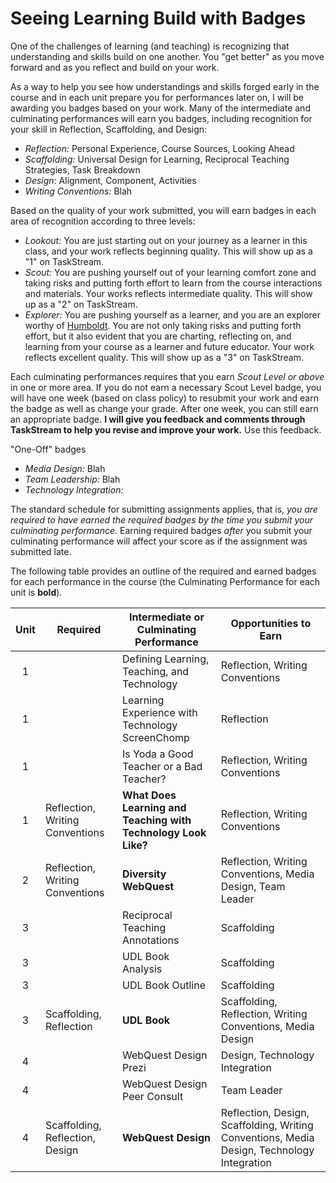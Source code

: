 # Seeing Learning Build with Badges

One of the challenges of learning (and teaching) is recognizing that understanding and skills build on one another. You "get better" as you move forward and as you reflect and build on your work.

As a way to help you see how understandings and skills forged early in the course and in each unit prepare you for performances later on, I will be awarding you badges based on your work. Many of the intermediate and culminating performances will earn you badges, including recognition for your skill in Reflection, Scaffolding, and Design:

* *Reflection:* Personal Experience, Course Sources, Looking Ahead
* *Scaffolding:* Universal Design for Learning, Reciprocal Teaching Strategies, Task Breakdown
* *Design*: Alignment, Component, Activities
* *Writing Conventions:* Blah

Based on the quality of your work submitted, you will earn badges in each area of recognition according to three levels:

* *Lookout:* You are just starting out on your journey as a learner in this class, and your work reflects beginning quality. This will show up as a "1" on TaskStream.
* *Scout:* You are pushing yourself out of your learning comfort zone and taking risks and putting forth effort to learn from the course interactions and materials. Your works reflects intermediate quality. This will show up as a "2" on TaskStream.
* *Explorer:* You are pushing yourself as a learner, and you are an explorer worthy of [Humboldt](https://en.wikipedia.org/wiki/Alexander_von_Humboldt). You are not only taking risks and putting forth effort, but it also evident that you are charting, reflecting on, and learning from your course as a learner and future educator. Your work reflects excellent quality. This will show up as a "3" on TaskStream.

Each culminating performances requires that you earn *Scout Level or above* in one or more area. If you do not earn a necessary Scout Level badge, you will have one week (based on class policy) to resubmit your work and earn the badge as well as change your grade. After one week, you can still earn an appropriate badge. **I will give you feedback and comments through TaskStream to help you revise and improve your work.** Use this feedback.

"One-Off" badges
* *Media Design:* Blah
* *Team Leadership:* Blah
* *Technology Integration:*

The standard schedule for submitting assignments applies, that is, *you are required to have earned the required badges by the time you submit your culminating performance.* Earning required badges *after* you submit your culminating performance will affect your score as if the assignment was submitted late.

The following table provides an outline of the required and earned badges for each performance in the course (the Culminating Performance for each unit is **bold**).

| Unit  | Required                                                                                             | Intermediate or **Culminating** Performance                    | Opportunities to Earn                                                                                                                                                                                                |
| :---: | ---------------------------------------------------------------------------------------------------- | -------------------------------------------------------------- | --------------------------------------------------------------------------------------------------------------------------------------------------------------------------------------------------- |
| 1     |                                                                                                      | Defining Learning, Teaching, and Technology                    | Reflection, Writing Conventions                                                                                                                                               |
| 1     |                                                                                                      | Learning Experience with Technology ScreenChomp                | Reflection                                                                                                                                                                    |
| 1     |                                                                                                      | Is Yoda a Good Teacher or a Bad Teacher?                       | Reflection, Writing Conventions                                                                                                                               |
| 1     | Reflection, Writing Conventions                        | **What Does Learning and Teaching with Technology Look Like?** | Reflection, Writing Conventions                                                                                                                |
| 2     | Reflection, Writing Conventions                        | **Diversity WebQuest**                                         | Reflection, Writing Conventions, Media Design, Team Leader                                                                                     |
| 3     |                                                                                                      | Reciprocal Teaching Annotations                                | Scaffolding                                                                                                                                                        |
| 3     |                                                                                                      | UDL Book Analysis                                              | Scaffolding                                                                                                                         |
| 3     |                                                                                                      | UDL Book Outline                                               | Scaffolding                                                                                                                         |
| 3     | Scaffolding, Reflection                                | **UDL Book**                                                   | Scaffolding, Reflection, Writing Conventions, Media Design                     |
| 4     |                                                                                                      | WebQuest Design Prezi                                          | Design, Technology Integration                                                                                                                                   |
| 4     |                                                                                                      | WebQuest Design Peer Consult                                   | Team Leader                                                                                                                                                                                         |
| 4     | Scaffolding, Reflection, Design | **WebQuest Design**                                            | Reflection, Design, Scaffolding, Writing Conventions, Media Design, Technology Integration |

